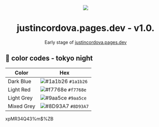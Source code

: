 <p align="center">
  <img src="assets/img/justinbuffalo.jpg"/>
</p>
<h1 align="center">
  justincordova.pages.dev - v1.0.
</h1>
<p align="center">
  Early stage of <a href="https://justincordova.pages.dev" target="_blank">justincordova.pages.dev</a>
</p>

## 🎨 color codes - tokyo night

| Color       | Hex                                                                |
| ----------- | ------------------------------------------------------------------ |
| Dark Blue   | ![#1a1b26](https://via.placeholder.com/10/1a1b26?text=+) `#1a1b26` |
| Light Red   | ![#f7768e](https://via.placeholder.com/10/f7768e?text=+) `#f7768e` |
| Light Grey  | ![#9aa5ce](https://via.placeholder.com/10/9aa5ce?text=+) `#9aa5ce` |
| Mixed Grey  | ![#8D93A7](https://via.placeholder.com/10/8D93A7?text=+) `#8D93A7` |
xpMR34Q43%m$%ZB